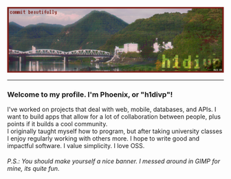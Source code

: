 <div align="center">
    <img src="nextbanner3.png" alt="Profile image">
</div>
<hr>
<p>
    <h3>Welcome to my profile. I'm Phoenix, or "h1divp"!</h3>
    I've worked on projects that deal with web, mobile, databases, and APIs. I want to build apps that allow for a lot of collaboration between people, plus points if it builds a cool community.<br>
    I originally taught myself how to program, but after taking university classes I enjoy regularly working with others more. I hope to write good and impactful software. I value simplicity. I love OSS.
</p>
<h6>P.S.: You should make yourself a nice banner. I messed around in GIMP for mine, its quite fun.</h6>
